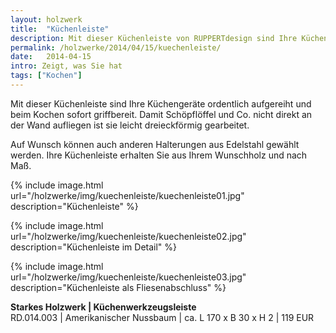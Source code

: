 ```yaml
---
layout: holzwerk
title:  "Küchenleiste"
description: Mit dieser Küchenleiste von RUPPERTdesign sind Ihre Küchengeräte ordentlich aufgereiht. Ihre Küchenleiste erhalten Sie aus Ihrem Wunschholz und nach Maß.
permalink: /holzwerke/2014/04/15/kuechenleiste/
date:   2014-04-15
intro: Zeigt, was Sie hat
tags: ["Kochen"]
---
```


Mit dieser Küchenleiste sind Ihre Küchengeräte ordentlich aufgereiht und beim Kochen sofort griffbereit. 
Damit Schöpflöffel und Co. nicht direkt an der Wand aufliegen ist sie leicht dreieckförmig gearbeitet. 

Auf Wunsch können auch anderen Halterungen aus Edelstahl gewählt werden. 
Ihre Küchenleiste erhalten Sie aus Ihrem Wunschholz und nach Maß.

{% include image.html url="/holzwerke/img/kuechenleiste/kuechenleiste01.jpg" description="Küchenleiste" %}


{% include image.html url="/holzwerke/img/kuechenleiste/kuechenleiste02.jpg" description="Küchenleiste im Detail" %}


{% include image.html url="/holzwerke/img/kuechenleiste/kuechenleiste03.jpg" description="Küchenleiste als Fliesenabschluss" %}


**Starkes Holzwerk \| Küchenwerkzeugsleiste**    
RD.014.003  \| 	Amerikanischer Nussbaum \| ca. L 170 x B 30 x H 2 \| 119 EUR
